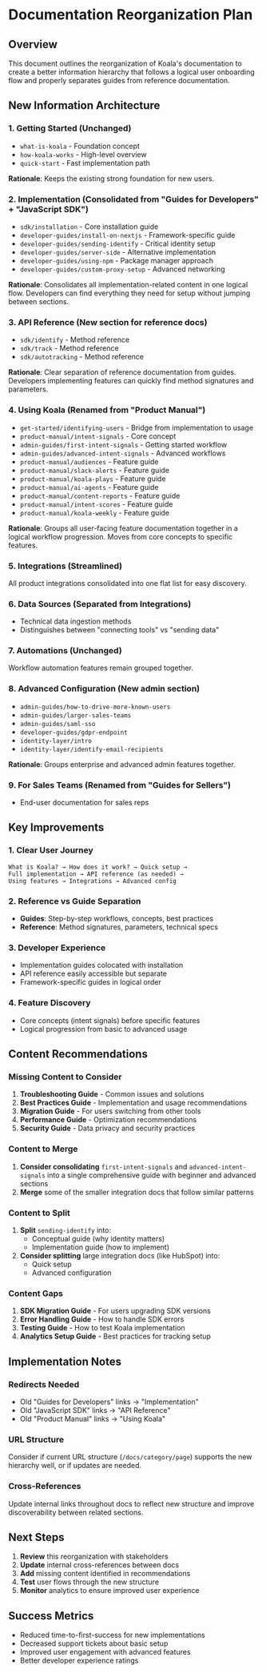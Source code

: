 # Documentation Reorganization Plan

## Overview

This document outlines the reorganization of Koala's documentation to create a better information hierarchy that follows a logical user onboarding flow and properly separates guides from reference documentation.

## New Information Architecture

### 1. **Getting Started** (Unchanged)
- `what-is-koala` - Foundation concept
- `how-koala-works` - High-level overview  
- `quick-start` - Fast implementation path

**Rationale**: Keeps the existing strong foundation for new users.

### 2. **Implementation** (Consolidated from "Guides for Developers" + "JavaScript SDK")
- `sdk/installation` - Core installation guide
- `developer-guides/install-on-nextjs` - Framework-specific guide
- `developer-guides/sending-identify` - Critical identity setup
- `developer-guides/server-side` - Alternative implementation
- `developer-guides/using-npm` - Package manager approach
- `developer-guides/custom-proxy-setup` - Advanced networking

**Rationale**: Consolidates all implementation-related content in one logical flow. Developers can find everything they need for setup without jumping between sections.

### 3. **API Reference** (New section for reference docs)
- `sdk/identify` - Method reference
- `sdk/track` - Method reference  
- `sdk/autotracking` - Method reference

**Rationale**: Clear separation of reference documentation from guides. Developers implementing features can quickly find method signatures and parameters.

### 4. **Using Koala** (Renamed from "Product Manual")
- `get-started/identifying-users` - Bridge from implementation to usage
- `product-manual/intent-signals` - Core concept
- `admin-guides/first-intent-signals` - Getting started workflow
- `admin-guides/advanced-intent-signals` - Advanced workflows
- `product-manual/audiences` - Feature guide
- `product-manual/slack-alerts` - Feature guide
- `product-manual/koala-plays` - Feature guide
- `product-manual/ai-agents` - Feature guide
- `product-manual/content-reports` - Feature guide
- `product-manual/intent-scores` - Feature guide
- `product-manual/koala-weekly` - Feature guide

**Rationale**: Groups all user-facing feature documentation together in a logical workflow progression. Moves from core concepts to specific features.

### 5. **Integrations** (Streamlined)
All product integrations consolidated into one flat list for easy discovery.

### 6. **Data Sources** (Separated from Integrations)
- Technical data ingestion methods
- Distinguishes between "connecting tools" vs "sending data"

### 7. **Automations** (Unchanged)
Workflow automation features remain grouped together.

### 8. **Advanced Configuration** (New admin section)
- `admin-guides/how-to-drive-more-known-users`
- `admin-guides/larger-sales-teams` 
- `admin-guides/saml-sso`
- `developer-guides/gdpr-endpoint`
- `identity-layer/intro`
- `identity-layer/identify-email-recipients`

**Rationale**: Groups enterprise and advanced admin features together.

### 9. **For Sales Teams** (Renamed from "Guides for Sellers")
- End-user documentation for sales reps

## Key Improvements

### 1. **Clear User Journey**
```
What is Koala? → How does it work? → Quick setup → 
Full implementation → API reference (as needed) → 
Using features → Integrations → Advanced config
```

### 2. **Reference vs Guide Separation**
- **Guides**: Step-by-step workflows, concepts, best practices
- **Reference**: Method signatures, parameters, technical specs

### 3. **Developer Experience**
- Implementation guides colocated with installation
- API reference easily accessible but separate
- Framework-specific guides in logical order

### 4. **Feature Discovery**
- Core concepts (intent signals) before specific features
- Logical progression from basic to advanced usage

## Content Recommendations

### Missing Content to Consider
1. **Troubleshooting Guide** - Common issues and solutions
2. **Best Practices Guide** - Implementation and usage recommendations  
3. **Migration Guide** - For users switching from other tools
4. **Performance Guide** - Optimization recommendations
5. **Security Guide** - Data privacy and security practices

### Content to Merge
1. **Consider consolidating** `first-intent-signals` and `advanced-intent-signals` into a single comprehensive guide with beginner and advanced sections
2. **Merge** some of the smaller integration docs that follow similar patterns

### Content to Split
1. **Split** `sending-identify` into:
   - Conceptual guide (why identity matters)
   - Implementation guide (how to implement)
2. **Consider splitting** large integration docs (like HubSpot) into:
   - Quick setup
   - Advanced configuration

### Content Gaps
1. **SDK Migration Guide** - For users upgrading SDK versions
2. **Error Handling Guide** - How to handle SDK errors
3. **Testing Guide** - How to test Koala implementation
4. **Analytics Setup Guide** - Best practices for tracking setup

## Implementation Notes

### Redirects Needed
- Old "Guides for Developers" links → "Implementation" 
- Old "JavaScript SDK" links → "API Reference"
- Old "Product Manual" links → "Using Koala"

### URL Structure
Consider if current URL structure (`/docs/category/page`) supports the new hierarchy well, or if updates are needed.

### Cross-References
Update internal links throughout docs to reflect new structure and improve discoverability between related sections.

## Next Steps

1. **Review** this reorganization with stakeholders
2. **Update** internal cross-references between docs
3. **Add** missing content identified in recommendations
4. **Test** user flows through the new structure
5. **Monitor** analytics to ensure improved user experience

## Success Metrics

- Reduced time-to-first-success for new implementations
- Decreased support tickets about basic setup
- Improved user engagement with advanced features
- Better developer experience ratings